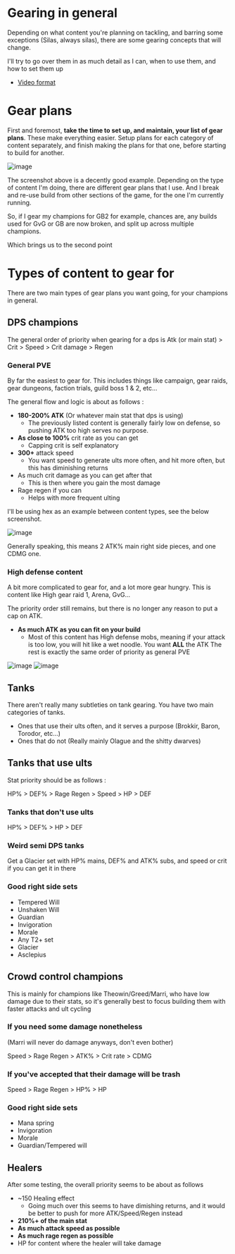 # Gearing in general

Depending on what content you're planning on tackling, and barring some exceptions (Silas, always silas), there are some gearing concepts that will change. 

I'll try to go over them in as much detail as I can, when to use them, and how to set them up

- [Video format](https://youtu.be/w4FXQyBPeRw)

# Gear plans

First and foremost, **take the time to set up, and maintain, your list of gear plans**. These make everything easier. Setup plans for each category of content separately, and finish making the plans for that one, before starting to build for another.

![image](https://github.com/Mawldor/WoR-content/assets/173509892/fa1a3a24-2b28-44cf-887a-53bdb15281c3)

The screenshot above is a decently good example. Depending on the type of content I'm doing, there are different gear plans that I use. And I break and re-use build from other sections of the game, for the one I'm currently running.

So, if I gear my champions for GB2 for example, chances are, any builds used for GvG or GB are now broken, and split up across multiple champions. 

Which brings us to the second point


# Types of content to gear for

There are two main types of gear plans you want going, for your champions in general.

## DPS champions 


The general order of priority when gearing for a dps is Atk (or main stat) > Crit > Speed > Crit damage > Regen

### General PVE

By far the easiest to gear for. This includes things like campaign, gear raids, gear dungeons, faction trials, guild boss 1 & 2, etc...

The general flow and logic is about as follows :

- **180-200% ATK** (Or whatever main stat that dps is using)
  - The previously listed content is generally fairly low on defense, so pushing ATK too high serves no purpose.
- **As close to 100%** crit rate as you can get
  - Capping crit is self explanatory
- **300+** attack speed
  - You want speed to generate ults more often, and hit more often, but this has diminishing returns
- As much crit damage as you can get after that
  - This is then where you gain the most damage
- Rage regen if you can
  - Helps with more frequent ulting


I'll be using hex as an example between content types, see the below screenshot.

![image](https://github.com/Mawldor/WoR-content/assets/173509892/0bfb3f99-8bbd-41d7-869a-ded570bee5b3)

Generally speaking, this means 2 ATK% main right side pieces, and one CDMG one. 

### High defense content

A bit more complicated to gear for, and a lot more gear hungry. This is content like High gear raid 1, Arena, GvG...

The priority order still remains, but there is no longer any reason to put a cap on ATK.

- **As much ATK as you can fit on your build**
  - Most of this content has High defense mobs, meaning if your attack is too low, you will hit like a wet noodle. You want **ALL** the ATK
The rest is exactly the same order of priority as general PVE

![image](https://github.com/Mawldor/WoR-content/assets/173509892/85353bcf-ed26-40bc-a12b-cb503180f912)
![image](https://github.com/Mawldor/WoR-content/assets/173509892/91c66d26-1019-4828-93a4-994317431eb6)

## Tanks

There aren't really many subtleties on tank gearing. You have two main categories of tanks. 
- Ones that use their ults often, and it serves a purpose (Brokkir, Baron, Torodor, etc...)
- Ones that do not (Really mainly Olague and the shitty dwarves)

## Tanks that use ults

Stat priority should be as follows :

HP% > DEF% > Rage Regen > Speed > HP > DEF

### Tanks that don't use ults
HP% > DEF% > HP > DEF

### Weird semi DPS tanks
Get a Glacier set with HP% mains, DEF% and ATK% subs, and speed or crit if you can get it in there


### Good right side sets

- Tempered Will
- Unshaken Will
- Guardian
- Invigoration
- Morale
- Any T2+ set
- Glacier
- Asclepius

## Crowd control champions

This is mainly for champions like Theowin/Greed/Marri, who have low damage due to their stats, so it's generally best to focus building them with faster attacks and ult cycling

### If you need some damage nonetheless

(Marri will never do damage anyways, don't even bother)

Speed > Rage Regen > ATK% > Crit rate > CDMG

### If you've accepted that their damage will be trash

Speed > Rage Regen > HP% > HP

### Good right side sets

- Mana spring
- Invigoration
- Morale
- Guardian/Tempered will


## Healers

After some testing, the overall priority seems to be about as follows

- ~150 Healing effect
  - Going much over this seems to have dimishing returns, and it would be better to push for more ATK/Speed/Regen instead
- **210%+ of the main stat**
- **As much attack speed as possible**
- **As much rage regen as possible**
- HP for content where the healer will take damage
